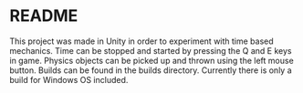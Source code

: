 # README

This project was made in Unity in order to experiment with time based mechanics. Time can be stopped and started by pressing the Q and E keys in game. Physics objects can be picked up and thrown using the left mouse button. Builds can be found in the builds directory. Currently there is only a build for Windows OS included.
